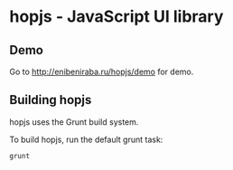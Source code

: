 # hopjs - JavaScript UI library

## Demo

Go to http://enibeniraba.ru/hopjs/demo for demo.

## Building hopjs

hopjs uses the Grunt build system.

To build hopjs, run the default grunt task:

```sh
grunt
```

